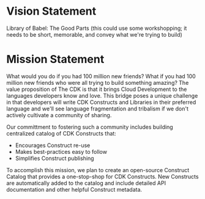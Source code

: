 # Vision Statement
Library of Babel: The Good Parts (this could use some workshopping; it needs to be short, memorable, and convey what we're trying to build)

# Mission Statement
What would you do if you had 100 million new friends? What if you had 100 million new friends who were all trying to build something amazing? The value proposition of The CDK is that it brings Cloud Development to the languages developers know and love. This bridge poses a unique challenge in that developers will write CDK Constructs and Libraries in their preferred language and we'll see language fragmentation and tribalism if we don't actively cultivate a community of sharing. 

Our committment to fostering such a community includes building centralized catalog of CDK Constructs that:

* Encourages Construct re-use
* Makes best-practices easy to follow
* Simplifies Construct publishing

To accomplish this mission, we plan to create an open-source Construct Catalog that provides a one-stop-shop for CDK Constructs. New Constructs are automatically added to the catalog and include detailed API documentation and other helpful Construct metadata.